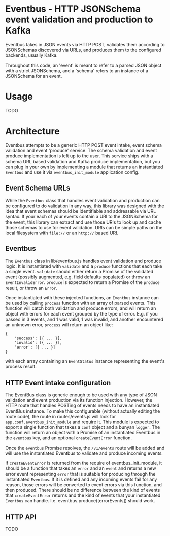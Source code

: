 # Eventbus - HTTP JSONSchema event validation and production to Kafka

Eventbus takes in JSON events via HTTP POST, validates them according to
JSONSchemas discovered via URLs, and produces them to the configured backends,
usually Kafka.

Throughout this code, an 'event' is meant to refer to a parsed JSON object with
a strict JSONSchema, and a 'schema' refers to an instance of a JSONSchema for
an event.

# Usage

TODO

# Architecture

Eventbus attempts to be a generic HTTP POST event intake, event schema validation
and event 'produce' service.  The schema validation and event produce implementation
is left up to the user.  This service ships with a schema URL based
validation and Kafka produce implementation, but you can plug in your own
by implementing a module that returns an instantiated `Eventbus` and use it
via `eventbus_init_module` application config.

## Event Schema URLs

While the `Eventbus` class that handles event validation and production can
be configured to do validation in any way, this library was designed with the
idea that event schemas should be identifiable and addressable via
URL syntax.  If your each of your events contain a URI to the JSONSchema
for the event, this library can extract and use those URIs to look up
and cache those schemas to use for event validation.  URIs can be
simple paths on the local filesystem with `file://` or an `http://` based
URI.


## Eventbus

The `Eventbus` class in lib/eventbus.js handles event validation and produce logic.
It is instantiated with `validate` and a `produce` functions that each take a single
event.  `validate` should either return a Promise of the validated event
(possibly augmented, e.g. field defaults populated) or throw an `EventInvalidError`.
`produce` is expected to return a Promise of the `produce` result, or throw an
`Error`.

Once instantiated with these injected functions, an `Eventbus` instance can be used
by calling `process` function with an array of parsed events.  This function will
catch both validation and produce errors, and will return an object with errors
for each event grouped by the type of error.  E.g. if you passed in 3 events,
and 1 was valid, 1 was invalid, and another encountered an unknown error, `process`
will return an object like:

```$javascript
{
    'success': [{ ... }],
    'invalid': [{ ... }],
    'error': [{ ... }]
}
```
with each array containing an `EventStatus` instance representing the event's process result.

## HTTP Event intake configuration

The EventBus class is generic enough to be used with any type of JSON validation and event production via its
function injection.  However, the HTTP route that handles POSTing of events needs to have an instantiated
EventBus instance.  To make this configurable (without actually editing the route code), the route in
routes/events.js will look for `app.conf.eventbus_init_module` and require it.  This module is expected to
export a single function that takes a `conf` object and a bunyan `logger`.  The function will return
an object with a Promise of an instantiated Eventbus in the `eventbus` key, and an optional `createEventError`
function.

Once the `eventbus` Promise resolves, the `/v1/events` route will be added and will use the instantiated
Eventbus to validate and produce incoming events.


If `createEventError` is returned from the require of eventbus_init_module, it should be a function that
takes an `error` and an `event` and returns a new error event representing `error` that is suitable
for producing through the instantiated `Eventbus`.  If it is defined and any incoming events fail
for any reason, those errors will be converted to event errors via this function, and then produced.
There should be no difference between the kind of events that `createEventError` returns and the kind
of events that your instantiated `Eventbus` can handle.  I.e. eventbus.produce([errorEvents]) should work.


## HTTP API


TODO
